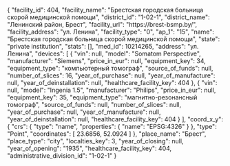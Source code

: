{
    "facility_id": 404,
    "facility_name": "Брестская городская больница скорой медицинской помощи",
    "district_id": "1-02-1",
    "district_name": "Ленинский район, Брест",
    "facility_url": "https:\/\/brest-bsmp.by\/",
    "facility_address": "ул. Ленина",
    "facility_type": "0",
    "ap_1": "15",
    "name": "Брестская городская больница скорой медицинской помощи",
    "state": "private institution",
    "stats": [],
    "med_id": 10214265,
    "address": "ул. Ленина",
    "devices": [
        {
            "vin": null,
            "model": "Somatom Perspective",
            "manufacturer": "Siemens",
            "price_in_eur": null,
            "equipment_key": 34,
            "equipment_type": "компьютерный томограф",
            "source_of_funds": null,
            "number_of_slices": 16,
            "year_of_purchase": null,
            "year_of_manufacture": null,
            "year_of_deinstallation": null,
            "healthcare_facility_key": 404
        },
        {
            "vin": null,
            "model": "Ingenia 1.5",
            "manufacturer": "Philips",
            "price_in_eur": null,
            "equipment_key": 35,
            "equipment_type": "магнитно-резонансный томограф",
            "source_of_funds": null,
            "number_of_slices": null,
            "year_of_purchase": null,
            "year_of_manufacture": null,
            "year_of_deinstallation": null,
            "healthcare_facility_key": 404
        }
    ],
    "coord_x_y": {
        "crs": {
            "type": "name",
            "properties": {
                "name": "EPSG:4326"
            }
        },
        "type": "Point",
        "coordinates": [
            23.6856,
            52.0924
        ]
    },
    "place_name": "Брест",
    "place_type": "city",
    "localties_key": 3,
    "year_of_closing": null,
    "year_of_opening": "1935",
    "healthcare_facility_key": 404,
    "administrative_division_id": "1-02-1"
}